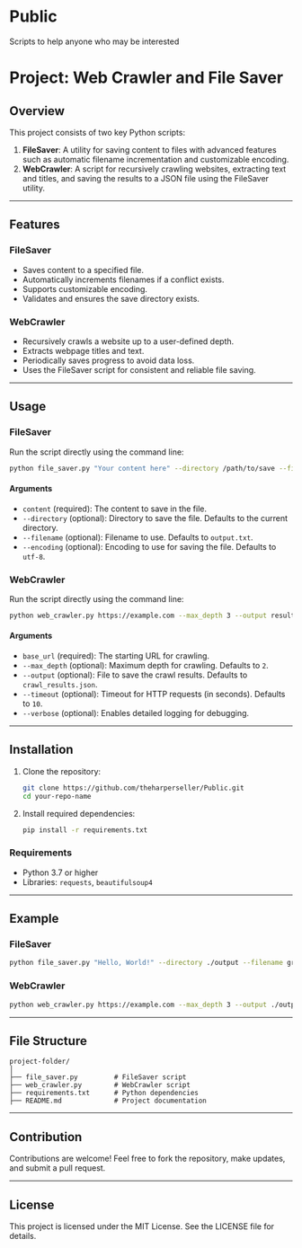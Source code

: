 # Public
Scripts to help anyone who may be interested

# Project: Web Crawler and File Saver

## Overview
This project consists of two key Python scripts:

1. **FileSaver**: A utility for saving content to files with advanced features such as automatic filename incrementation and customizable encoding.
2. **WebCrawler**: A script for recursively crawling websites, extracting text and titles, and saving the results to a JSON file using the FileSaver utility.

---

## Features
### FileSaver
- Saves content to a specified file.
- Automatically increments filenames if a conflict exists.
- Supports customizable encoding.
- Validates and ensures the save directory exists.

### WebCrawler
- Recursively crawls a website up to a user-defined depth.
- Extracts webpage titles and text.
- Periodically saves progress to avoid data loss.
- Uses the FileSaver script for consistent and reliable file saving.

---

## Usage

### FileSaver
Run the script directly using the command line:
```bash
python file_saver.py "Your content here" --directory /path/to/save --filename output.txt --encoding utf-8
```

#### Arguments
- `content` (required): The content to save in the file.
- `--directory` (optional): Directory to save the file. Defaults to the current directory.
- `--filename` (optional): Filename to use. Defaults to `output.txt`.
- `--encoding` (optional): Encoding to use for saving the file. Defaults to `utf-8`.

### WebCrawler
Run the script directly using the command line:
```bash
python web_crawler.py https://example.com --max_depth 3 --output results.json --verbose
```

#### Arguments
- `base_url` (required): The starting URL for crawling.
- `--max_depth` (optional): Maximum depth for crawling. Defaults to `2`.
- `--output` (optional): File to save the crawl results. Defaults to `crawl_results.json`.
- `--timeout` (optional): Timeout for HTTP requests (in seconds). Defaults to `10`.
- `--verbose` (optional): Enables detailed logging for debugging.

---

## Installation
1. Clone the repository:
   ```bash
   git clone https://github.com/theharperseller/Public.git
   cd your-repo-name
   ```

2. Install required dependencies:
   ```bash
   pip install -r requirements.txt
   ```

### Requirements
- Python 3.7 or higher
- Libraries: `requests`, `beautifulsoup4`

---

## Example
### FileSaver
```bash
python file_saver.py "Hello, World!" --directory ./output --filename greeting.txt
```
### WebCrawler
```bash
python web_crawler.py https://example.com --max_depth 3 --output ./output/results.json
```

---

## File Structure
```
project-folder/
│
├── file_saver.py         # FileSaver script
├── web_crawler.py        # WebCrawler script
├── requirements.txt      # Python dependencies
├── README.md             # Project documentation
```

---

## Contribution
Contributions are welcome! Feel free to fork the repository, make updates, and submit a pull request.

---

## License
This project is licensed under the MIT License. See the LICENSE file for details.

